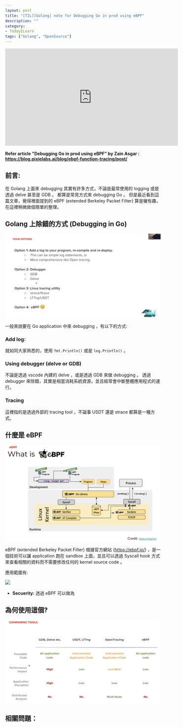 ```yaml
---
layout: post
title: "[TIL][Golang] note for Debugging Go in prod using eBPF"
description: ""
category: 
- TodayILearn
tags: ["Golang", "OpenSource"]
---
```


<iframe width="560" height="315" src="https://www.youtube.com/embed/0mxUU_--dDM" frameborder="0" allow="accelerometer; autoplay; clipboard-write; encrypted-media; gyroscope; picture-in-picture" allowfullscreen></iframe>

**Refer article "Debugging Go in prod using eBPF" by Zain Asgar : https://blog.pixielabs.ai/blog/ebpf-function-tracing/post/**

## 前言:

在 Golang 上面來 debugging 其實有許多方式，不論是最常使用的 logging 或是透過 delve 甚至是 GDB 。 都算是常見方式來 debugging Go 。 但是最近看到這篇文章，覺得裡面提到的 eBPF (extended Berkeley Packet Filter) 算是蠻有趣，在這裡稍微做個簡單的整理。


## Golang 上除錯的方式 (Debugging in Go)

![](../images/2020/0921-1.png)

一般來說要在 Go application 中來 debugging ，有以下的方式:

### **Add log:**

就如同大家熟悉的，使用 `fmt.Println()` 或是 `log.Println()` 。



### **Using debugger (delve or GDB)**

不論是透過 vscode 內建的 delve ，或是透過 GDB 來做 debugging 。 透過 debugger 來除錯，其實是相當消耗系統資源，並且經常會中斷整體應用程式的運行。



### Tracing 

這裡指的是透過外部的 tracing tool ，不論事 USDT 還是 strace 都算是一種方式。





## 什麼是 eBPF

![](../images/2020/0921-3.png)

eBPF (extended Berkeley Packet Filter) 根據官方網站 (https://ebpf.io/) ，是一個技術可以讓 application 跑在 sandbox 上面，並且可以透過 Syscall hook 方式來查看相關的資料而不需要修改任何的 kernel source code 。

應用範圍有:

![](https://ebpf.io/static/intro_security-e714bea99d4351c1097477e8920d94ec.png)

- **Secuerity:**  透過 eBPF 可以做為



## 為何使用這個?

![](../images/2020/0921-2.png)





## 相關問題：

